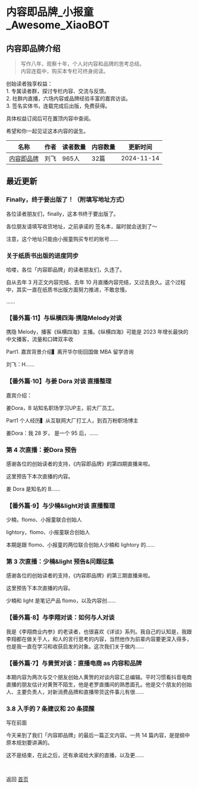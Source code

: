 # 内容即品牌_小报童_Awesome_XiaoBOT

## 内容即品牌介绍
> 写作八年，观察十年，个人对内容和品牌的思考总结。    
内容连载中，购买本专栏可终身阅读。    
    
创始读者独享权益：    
1\. 专属读者群，探讨专栏内容、交流与反馈。    
2\. 社群内直播，六场内容或品牌经验丰富的嘉宾访谈。    
3\. 签名实体书，连载完成后出版，免费获得。    
    
具体权益订阅后可在置顶内容中查阅。    
    
希望和你一起见证这本内容的诞生。  
  


|名称|作者|读者数量|内容数量|更新时间|
|---|---|---|---|---|
|[内容即品牌](https://xiaobot.net/p/mediabrand?refer=0b133df9-27dc-423b-8101-639049001c13)|刘飞|965人|32篇|2024-11-14|

## 最近更新
### Finally，终于要出版了！（附填写地址方式）

各位读者朋友们，finally，这本书终于要出版了。

各位朋友请填写收货地址，之前承诺的 签名本，届时就会送到了～

注意，这个地址只能由小报童购买专栏的账号......

### 关于纸质书出版的进度同步

哈喽，各位「内容即品牌」的读者朋友们，久违了。

自从去年 3 月正文内容完结、去年 10 月直播内容完结，又过去良久。这个过程中，其实一直在纸质书出版方面努力推进，不敢怠慢。

......

### 【番外篇·11】与纵横四海·携隐Melody对谈

携隐 Melody，播客《纵横四海》主播。《纵横四海》可能是 2023 年增长最快的中文播客，流量和口碑双丰收

Part1. 嘉宾背景介绍▍离开华尔街回国做 MBA 留学咨询

刘飞：H......

### 【番外篇·10】与姜 Dora 对谈 直播整理

嘉宾介绍：

姜Dora，B 站知名职场学习UP主，前大厂员工。

Part1 个人经历▍从互联网大厂打工人，到百万粉职场博主

姜Dora：我 28 岁， 是一个 95 后，......

### 第 4 次直播：姜Dora 预告

感谢各位的创始读者的支持，《内容即品牌》的第四期直播来啦。

这里预告下本次直播的内容。

姜 Dora 是知名的 B......

### 【番外篇·9】与少楠&light对谈 直播整理

少楠，flomo、小报童联合创始人

lightory，flomo、小报童联合创始人

本期是跟 flomo、小报童的两位联合创始人少楠和 lightory 的......

### 第 3 次直播：少楠&light 预告&问题征集

感谢各位的创始读者的支持，《内容即品牌》的第三期直播来啦。

这里预告下本次直播的内容。

少楠和 light 是笔记产品 flomo，以及内容创......

### 【番外篇·8】与李翔对谈：如何与人对谈

我是《李翔商业内参》的老读者，也很喜欢《详谈》系列。我自己的认知是，我跟李翔都在做关于人，和人的言行思考的内容，当然他作为前辈内容要更深入得多，也是我一直在学习和收获启发的对象。这次我们关于做内......

### 【番外篇·7】与黄贺对谈：直播电商 as 内容和品牌

本期内容为两次与交个朋友创始人黄贺的对谈内容汇总编辑。平时习惯看抖音电商直播的朋友估计对黄贺不陌生，他是老罗直播间的熟悉面孔。他是交个朋友的创始人、主要负责人，对新消费品牌和直播带货这件事儿有很......

### 3.8 入手的 7 条建议和 20 条提醒

写在前面

今天来到了我们「内容即品牌」的最后一篇正文内容。一共 14 篇内容，是提纲中原本规划要讲满的。

这不是结束，在此之后，还有承诺给大家的直播，以及更......


<a href="https://github.com/Reno9527/awesome-xiaobot" style="color: white; text-decoration: none;">awesome-xiaobot</a>

返回 [首页](../README.md)
